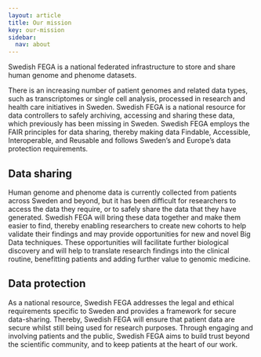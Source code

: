 ```yaml
---
layout: article
title: Our mission
key: our-mission
sidebar:
  nav: about
---
```


Swedish FEGA is a national federated infrastructure to store and share human genome and phenome datasets.

There is an increasing number of patient genomes and related data types, such as transcriptomes or single cell analysis, processed in research and health care initiatives in Sweden. Swedish FEGA is a national resource for data controllers to safely archiving, accessing and sharing these data, which previously has been missing in Sweden. Swedish FEGA employs the FAIR principles for data sharing, thereby making data Findable, Accessible, Interoperable, and Reusable and follows Sweden’s and Europe’s data protection requirements.  

## Data sharing

Human genome and phenome data is currently collected from patients across Sweden and beyond, but it has been difficult for researchers to access the data they require, or to safely share the data that they have generated. Swedish FEGA will bring these data together and make them easier to find, thereby enabling researchers to create new cohorts to help validate their findings and may provide opportunities for new and novel Big Data techniques. These opportunities will facilitate further biological discovery and will help to translate research findings into the clinical routine, benefitting patients and adding further value to genomic medicine. 

## Data protection 

As a national resource, Swedish FEGA addresses the legal and ethical requirements specific to Sweden and provides a framework for secure data-sharing. Thereby, Swedish FEGA will ensure that patient data are secure whilst still being used for research purposes. Through engaging and involving patients and the public, Swedish FEGA aims to build trust beyond the scientific community, and to keep patients at the heart of our work.
